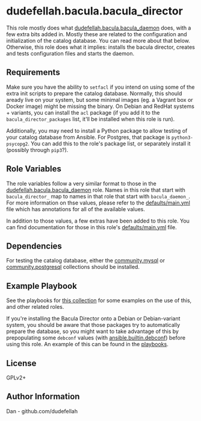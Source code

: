 dudefellah.bacula.bacula_director
=========

This role mostly does what [dudefellah.bacula.bacula_daemon](github.com/dudefellah/ansible-collection-bacula/roles/bacula_daemon)
does, with a few extra bits added in. Mostly these are related to the
configuration and initialization of the catalog database. You can read more
about that below. Otherwise, this role does what it implies: installs the
bacula director, creates and tests configuration files and starts the daemon.

Requirements
------------

Make sure you have the ability to `setfacl` if you intend on using some of
the extra init scripts to prepare the catalog database. Normally, this should
aready live on your system, but some minimal images (eg. a Vagrant box or Docker
image) might be missing the binary. On Debian and RedHat systems + variants, you
can install the `acl` package (if you add it to the `bacula_director_packages`
list, it'll be installed when this role is run).

Additionally, you may need to install a Python package to allow testing of your
catalog database from Ansible. For Postgres, that package is `python3-psycopg2`.
You can add this to the role's package list, or separately install it (possibly
through `pip3`?).

Role Variables
--------------

The role variables follow a very similar format to those in the
[dudefellah.bacula.bacula_daemon](github.com/dudefellah/ansible-collection-bacula/roles/bacula_daemon)
role. Names in this role that start with `bacula_director_` map to names in that
role that start with `bacula_daemon_`. For more information on thse values,
please refer to the [defaults/main.yml](github.com/dudefellah/ansible-collection-bacula/roles/bacula_daemon/defaults/main.yml)
file which has annotations for all of the available values.

In addition to those values, a few extras have been added to this role. You can
find documentation for those in this role's
[defaults/main.yml](defaults/main.yml) file.

Dependencies
------------

For testing the catalog database, either the
[community.mysql](https://galaxy.ansible.com/community/mysql) or
[community.postgresql](https://galaxy.ansible.com/community/postgresql)
collections should be installed.

Example Playbook
----------------

See the playbooks for [this collection](github.com/dudefellah/ansible-collection-bacula/playbooks)
for some examples on the use of this, and other related roles.

If you're installing the Bacula Director onto a Debian or Debian-variant system, 
you should be aware that those packages try to automatically prepare the
database, so you might want to take advantage of this by prepopulating some
`debconf` values (with
[ansible.builtin.debconf](https://docs.ansible.com/ansible/latest/collections/ansible/builtin/debconf_module.html))
before using this role. An example of this can be found in the
[playbooks](github.com/dudefellah/ansible-collection-bacula/playbooks/debian-example.yml).

License
-------

GPLv2+

Author Information
------------------

Dan - github.com/dudefellah
